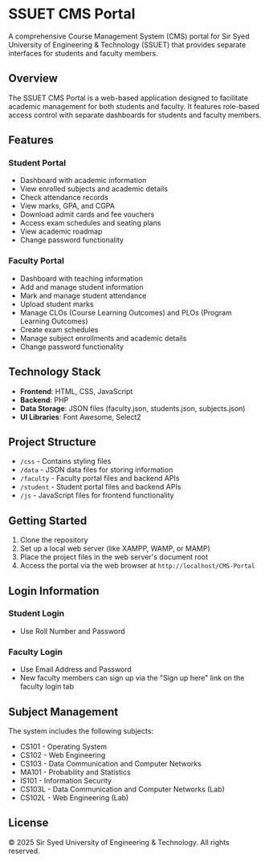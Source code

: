 # SSUET CMS Portal

A comprehensive Course Management System (CMS) portal for Sir Syed University of Engineering & Technology (SSUET) that provides separate interfaces for students and faculty members.

## Overview

The SSUET CMS Portal is a web-based application designed to facilitate academic management for both students and faculty. It features role-based access control with separate dashboards for students and faculty members.

## Features

### Student Portal
- Dashboard with academic information
- View enrolled subjects and academic details
- Check attendance records
- View marks, GPA, and CGPA
- Download admit cards and fee vouchers
- Access exam schedules and seating plans
- View academic roadmap
- Change password functionality

### Faculty Portal
- Dashboard with teaching information
- Add and manage student information
- Mark and manage student attendance
- Upload student marks
- Manage CLOs (Course Learning Outcomes) and PLOs (Program Learning Outcomes)
- Create exam schedules
- Manage subject enrollments and academic details
- Change password functionality

## Technology Stack

- **Frontend**: HTML, CSS, JavaScript
- **Backend**: PHP
- **Data Storage**: JSON files (faculty.json, students.json, subjects.json)
- **UI Libraries**: Font Awesome, Select2

## Project Structure

- `/css` - Contains styling files
- `/data` - JSON data files for storing information
- `/faculty` - Faculty portal files and backend APIs
- `/student` - Student portal files and backend APIs
- `/js` - JavaScript files for frontend functionality

## Getting Started

1. Clone the repository
2. Set up a local web server (like XAMPP, WAMP, or MAMP)
3. Place the project files in the web server's document root
4. Access the portal via the web browser at `http://localhost/CMS-Portal`

## Login Information

### Student Login
- Use Roll Number and Password

### Faculty Login
- Use Email Address and Password
- New faculty members can sign up via the "Sign up here" link on the faculty login tab

## Subject Management

The system includes the following subjects:
- CS101 - Operating System
- CS102 - Web Engineering
- CS103 - Data Communication and Computer Networks
- MA101 - Probability and Statistics
- IS101 - Information Security
- CS103L - Data Communication and Computer Networks (Lab)
- CS102L - Web Engineering (Lab)

## License

© 2025 Sir Syed University of Engineering & Technology. All rights reserved.
